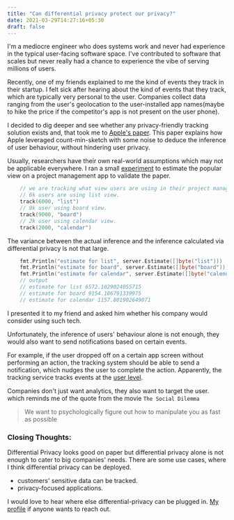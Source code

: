 ```yaml
---
title: "Can differential privacy protect our privacy?"
date: 2021-03-29T14:27:16+05:30
draft: false
---
```


I'm a mediocre engineer who does systems work and never had experience in the typical user-facing software space. I've contributed to software that scales but never really had a chance to experience the vibe of serving millions of users.

Recently, one of my friends explained to me the kind of events they track in their startup. I felt sick after hearing about the kind of events that they track, which are typically very personal to the user. Companies collect data ranging from the user's geolocation to the user-installed app names(maybe to hike the price if the competitor's app is not present on the user phone). 

I decided to dig deeper and see whether any privacy-friendly tracking solution exists and, that took me to [Apple\'s paper](https://docs-assets.developer.apple.com/ml-research/papers/learning-with-privacy-at-scale.pdf). This paper explains how Apple leveraged count-min-sketch with some noise to deduce the inference of user behaviour, without hindering user privacy.

Usually, researchers have their own real-world assumptions which may not be applicable everywhere. I ran a small [experiment](https://github.com/poonai/diffrential_privacy/blob/master/cms_test.go#L30) to estimate the popular view on a project management app to validate the paper.
```go
    // we are tracking what view users are using in their project management app.
    // 6k users are using list view.
    track(6000, "list")
    // 9k user using board view.
    track(9000, "board")
    // 2k user using calendar view.
    track(2000, "calendar")
```
The variance between the actual inference and the inference calculated via differential privacy is not that large. 
```go
    fmt.Println("estimate for list", server.Estimate([]byte("list")))
    fmt.Println("estimate for board", server.Estimate([]byte("board")))
    fmt.Println("estimate for calendar", server.Estimate([]byte("calendar")))
    // output
    // estimate for list 6572.1029024055715
    // estimate for board 9154.186791339975
    // estimate for calendar 1157.801902649071
```
  
I presented it to my friend and asked him whether his company would consider using such tech.

Unfortunately, the inference of users' behaviour alone is not enough, they would also want to send notifications based on certain events.

For example, if the user dropped off on a certain app screen without performing an action, the tracking system should be able to send a notification, which nudges the user to complete the action. Apparently, the tracking service tracks events at the [user level](https://docs.moengage.com/docs/tracking-user-attributes#default-user-attributes). 

Companies don't just want analytics, they also want to target the user. which reminds me of the quote from the movie `The Social Dilemma` 
>We want to psychologically figure out how to manipulate you as fast as possible
 
### Closing Thoughts:
Differential Privacy looks good on paper but differential privacy alone is not enough to cater to big companies' needs. There are some use cases, where I think differential privacy can be deployed.
- customers' sensitive data can be tracked.
- privacy-focused applications.

I would love to hear where else differential-privacy can be plugged in. [My profile](https://twitter.com/poonai_) if anyone wants to reach out.


